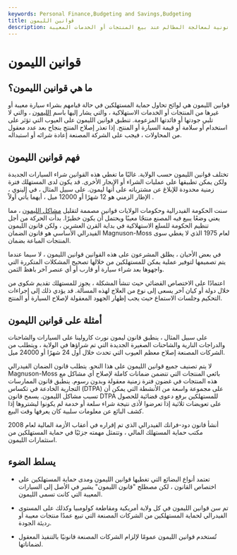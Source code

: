 ```yaml
---
keywords: Personal Finance,Budgeting and Savings,Budgeting
title: قوانين الليمون
description: قوانين الليمون هي شكل من أشكال حماية المستهلك ؛ أنها توفر طرقًا قانونية لمعالجة المظالم عند بيع المنتجات أو الخدمات المعيبة.
---
```


# قوانين الليمون
## ما هي قوانين الليمون؟

قوانين الليمون هي لوائح تحاول حماية المستهلكين في حالة قيامهم بشراء سيارة معيبة أو غيرها من المنتجات أو الخدمات الاستهلاكية ، والتي يشار إليها باسم [الليمون](/lemon) ، والتي لا تلبي جودتها أو فائدتها المزعومة. تنطبق قوانين الليمون على العيوب التي تؤثر على استخدام أو سلامة أو قيمة السيارة أو المنتج. إذا تعذر إصلاح المنتج بنجاح بعد عدد معقول من المحاولات ، فيجب على الشركة المصنعة إعادة شرائه أو استبداله.

## فهم قوانين الليمون

تختلف قوانين الليمون حسب الولاية. غالبًا ما تغطي هذه القوانين شراء السيارات الجديدة ولكن يمكن تطبيقها على عمليات الشراء أو الإيجار الأخرى. قد يكون لدى المستهلك فترة زمنية محدودة للإبلاغ عن مشترياته على أنها ليمون. على سبيل المثال ، في إلينوي ، الإطار الزمني هو 12 شهرًا أو 12000 ميل ، أيهما يأتي أولاً .

سنت الحكومة الفيدرالية وحكومات الولايات قوانين مصممة لتقليل [مشاكل الليمون](/lemons-problem) ، مما يعني وضعًا يبيع فيه المصنع منتجًا معيبًا ويحتمل أن يكون خطيرًا. بدأت الحركة من أجل تنظيم الحكومة للسلع الاستهلاكية في بداية القرن العشرين ، ولكن قانون الليمون الفيدرالي الأساسي هو قانون الضمان Magnuson-Moss لعام 1975 الذي لا يغطي سوى المنتجات المباعة بضمان.

في بعض الأحيان ، يطلق المشرعون على هذه القوانين قوانين الليمون ، لا سيما عندما يتم تصميمها لتوفير عملية يمكن للمستهلكين من خلالها تصحيح المشكلات المتكررة التي واجهوها بعد شراء سيارة أو قارب أو أي عنصر آخر باهظ الثمن.

اعتمادًا على الاختصاص القضائي حيث تنشأ المشكلة ، يجوز للمستهلك تقديم شكوى من خلال دولة أو كيان آخر يسعى إلى نوع من العلاج لهذه المسألة. قد يؤدي ذلك إلى إجراءات التحكيم وجلسات الاستماع حيث يجب إظهار الجهود المعقولة لإصلاح السيارة أو المنتج.

## أمثلة على قوانين الليمون

على سبيل المثال ، ينطبق قانون ليمون نورث كارولينا على السيارات والشاحنات والدراجات النارية والشاحنات الصغيرة الجديدة التي تم شراؤها في الولاية ، ويتطلب من الشركات المصنعة إصلاح معظم العيوب التي تحدث خلال أول 24 شهرًا أو 24000 ميل.

لا يتم تصنيف جميع قوانين الليمون على هذا النحو. يتطلب قانون الضمان الفيدرالي Magnuson-Moss بائعي المنتجات التي تتضمن ضمانات كاملة لإصلاح أي مشاكل مع هذه المنتجات في غضون فترة زمنية معقولة وبدون رسوم. ينطبق قانون الممارسات التجارية الخادعة في تكساس (DTPA) على مجموعة واسعة من الأنشطة التي يمكن أن تسبب مشاكل الليمون. يسمح قانون DTPA للمستهلكين برفع دعوى قضائية للحصول على تعويضات ثلاثية إذا تعرضوا لأذى نتيجة شراء سلعة أو خدمة لم يكونوا ليشتروها إذا كشف البائع عن معلومات سلبية كان يعرفها وقت البيع.

أنشأ قانون دود-فرانك الفيدرالي الذي تم إقراره في أعقاب الأزمة المالية لعام 2008 مكتب حماية المستهلك المالي ، وتتمثل مهمته جزئيًا في حماية المستهلكين من استثمارات الليمون.

## يسلط الضوء

- تعتمد أنواع البضائع التي تغطيها قوانين الليمون ومدى حماية المستهلكين على اختصاص القانون ، لكن مصطلح "قانون الليمون" يشير في الأصل إلى السيارات المعيبة التي كانت تسمى الليمون.

- تم سن قوانين الليمون في كل ولاية أمريكية ومقاطعة كولومبيا وكذلك على المستوى الفيدرالي لحماية المستهلكين من الشركات المصنعة التي تبيع عمدًا منتجات معيبة أو رديئة الجودة.

- تُستخدم قوانين الليمون عمومًا لإلزام الشركات المصنعة قانونيًا بالتنفيذ المعقول لضماناتها.

